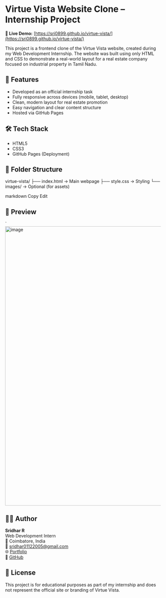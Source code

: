 # Virtue Vista Website Clone – Internship Project

**🔗 Live Demo:** [https://sri0899.github.io/virtue-vista/](https://sri0899.github.io/virtue-vista/)

This project is a frontend clone of the Virtue Vista website, created during my Web Development Internship. The website was built using only HTML and CSS to demonstrate a real-world layout for a real estate company focused on industrial property in Tamil Nadu.

## 🧩 Features

- Developed as an official internship task
- Fully responsive across devices (mobile, tablet, desktop)
- Clean, modern layout for real estate promotion
- Easy navigation and clear content structure
- Hosted via GitHub Pages

## 🛠 Tech Stack

- HTML5
- CSS3
- GitHub Pages (Deployment)

## 📁 Folder Structure

virtue-vista/
├── index.html → Main webpage
├── style.css → Styling
└── images/ → Optional (for assets)

markdown
Copy
Edit

## 📸 Preview

`<img width="1898" height="901" alt="image" src="https://github.com/user-attachments/assets/ec04f2e7-abe8-4848-88e9-6f02770616c0" />


## 👨‍💻 Author

**Sridhar R**  
Web Development Intern  
📍 Coimbatore, India  
📧 sridhar01122005@gmail.com  
🌐 [Portfolio](https://crazysri619.wixsite.com/sridhar-1)  
🐙 [GitHub](https://github.com/sri0899)

## 📄 License

This project is for educational purposes as part of my internship and does not represent the official site or branding of Virtue Vista.
